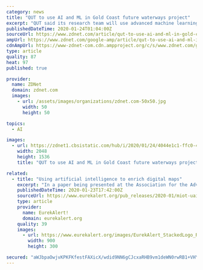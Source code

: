 ```yaml
---
category: news
title: "QUT to use AI and ML in Gold Coast future waterways project"
excerpt: "QUT said its research team will use advanced machine learning and statistical methods to estimate the number and types of vessels using the waterways. See also: How AI and drones are trying to save the Great Barrier Reef (TechRepublic) In combination with information on marine incidents and weather conditions, QUT said it will establish usage ..."
publishedDateTime: 2020-01-24T01:04:00Z
sourceUrl: https://www.zdnet.com/article/qut-to-use-ai-and-ml-in-gold-coast-future-waterways-project/
ampUrl: https://www.zdnet.com/google-amp/article/qut-to-use-ai-and-ml-in-gold-coast-future-waterways-project/
cdnAmpUrl: https://www-zdnet-com.cdn.ampproject.org/c/s/www.zdnet.com/google-amp/article/qut-to-use-ai-and-ml-in-gold-coast-future-waterways-project/
type: article
quality: 87
heat: 97
published: true

provider:
  name: ZDNet
  domain: zdnet.com
  images:
    - url: /assets/images/organizations/zdnet.com-50x50.jpg
      width: 50
      height: 50

topics:
  - AI

images:
  - url: https://zdnet1.cbsistatic.com/hub/i/2020/01/24/4044e1c1-ffc0-4f58-b883-ed92982493e3/49422632433-2e29103a65-k.jpg
    width: 2048
    height: 1536
    title: "QUT to use AI and ML in Gold Coast future waterways project"

related:
  - title: "Using artificial intelligence to enrich digital maps"
    excerpt: "In a paper being presented at the Association for the Advancement of Artificial Intelligence conference, the MIT and QCRI researchers describe \"RoadTagger,\" which uses a combination of neural network architectures to automatically predict the number of lanes and road types (residential or highway) behind obstructions. In testing RoadTagger on ..."
    publishedDateTime: 2020-01-23T17:42:00Z
    sourceUrl: https://www.eurekalert.org/pub_releases/2020-01/miot-uai012320.php
    type: article
    provider:
      name: EurekAlert!
      domain: eurekalert.org
    quality: 39
    images:
      - url: https://www.eurekalert.org/images/EurekAlert_StackedLogo_RGB.jpg
        width: 900
        height: 300

secured: "aWJbpaOwjvKPKFKfestFAXicX/wdid9NN6gCJcxaRHB9vm1deWN0rwRB1+VHYhO8QYvhOVh15orDoK9pVS7L2Pn9CAuleIPbjykX9wz2br8nrZ05XB0nxRjqW6AnLiyKducurx3/b2mPrHnFV2TvUWGobzF2gOmjq2FAWHrjvBaH6DJnsDL7lD4arGlJ0FhcKIqzvzm2iySVljap+65Uty93EHreGN+dK6PGqZZuG+ji7DXYyFroDGciwzWvijWx88eG0Zwp/BGYjBzUj31hygOuo5MZe0VduZSfTRjd6KN8Bp+2lBrh1hnEKUvYqb7dVLO/FRVYtbyFi8YBp+OpyF1blhyH6sLBQ9rd7vjOYmbZGk9I/5ZWXeVzio9z6LPpxu+2C1eY8zM8koC1+QnR+/5y2y96Td4Khpncmm++iiSuL2PDO1M79uMOkdK4vuzXHxqmzYWDbUksyTk69c+OwS2BmCHEsYSAxtvohe991SA=;693btP6UPo500V/m4veq1A=="
---
```


